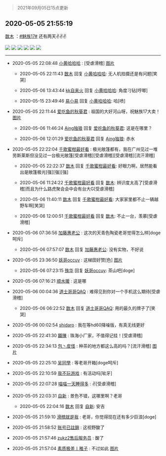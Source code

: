 > 2021年09月05日15点更新
<link rel="stylesheet" href="https://cdn.jsdelivr.net/gh/taotie6/sampleJSON@main/css/photo_show.css">


 ## 2020-05-05 21:55:19 

 [㪚木](https://www.coolapk.com/feed/18622325?shareKey=OTEwNDNmMDAxZDdmNjEzMTc1NTE~) ：<a class="feed-link-tag" href="/t/魅族17?type=0">#魅族17#</a> 还有两天✌✌✌ 

<div class="album">
<img class="img-item" src="http://image.coolapk.com/feed/2020/0505/21/1081091_33331e3b_6915_2247@1920x1080.jpeg" />
<img class="img-item" src="http://image.coolapk.com/feed/2020/0505/21/1081091_8f564fb4_6915_2249@1920x1080.jpeg" />
<img class="img-item" src="http://image.coolapk.com/feed/2020/0505/21/1081091_42c24db0_6915_2251@1920x1080.jpeg" />
<img class="img-item" src="http://image.coolapk.com/feed/2020/0505/21/1081091_33338660_6915_2253@1620x1080.jpeg" />
<img class="img-item" src="http://image.coolapk.com/feed/2020/0505/21/1081091_dac448ba_6915_2254@1620x1080.jpeg" />
<img class="img-item" src="http://image.coolapk.com/feed/2020/0505/21/1081091_8ed2ead4_6915_2256@1626x915.jpeg" />
</div>

 ------- 

- 2020-05-05 22:08:48 [小黄哈哈哈](uid=2009157) : [受虐滑稽] [图片](http://image.coolapk.com/feed/2020/0505/22/2009157_31fe7611_7727_0358@1080x2160.jpeg)

    - 2020-05-05 22:11:43 [㪚木](uid=1081091) 回复 [小黄哈哈哈](uid=2009157): 无人机拍摄还是有问题[笑哭] 

    - 2020-05-06 13:43:44 [kk自来火](uid=632451) 回复 [小黄哈哈哈](uid=2009157): 角度刁钻[哼唧] 

    - 2020-05-15 23:49:46 [易小易](uid=1150144) 回复 [小黄哈哈哈](uid=2009157): 哈[喷] 

- 2020-05-05 22:11:44 [爱吃鱼的秋葵君](uid=1197189) : 祖国的大好河山呀，祝魅族17大卖！ [图片](http://image.coolapk.com/feed/2020/0504/14/1197189_be0b3db4_4466_0161@1940x2592.jpeg)

    - 2020-05-06 11:46:24 [Aing独狼](uid=3148459) 回复 [爱吃鱼的秋葵君](uid=1197189): 这是在哪里？ 

    - 2020-05-06 12:01:29 [爱吃鱼的秋葵君](uid=1197189) 回复 [Aing独狼](uid=3148459): 赤水 

- 2020-05-05 22:22:04 [千歌蜜柑最好看](uid=1256624) : 极光敞篷都有，我在广州见过一堆劳斯莱斯但没见过一台极光敞篷[受虐滑稽][受虐滑稽][受虐滑稽][流汗滑稽] 

    - 2020-05-05 22:22:37 [㪚木](uid=1081091) 回复 [千歌蜜柑最好看](uid=1256624): 好眼力啊，居然能看出是敞篷极光[强][强][强] 

    - 2020-05-06 11:24:22 [千歌蜜柑最好看](uid=1256624) 回复 [㪚木](uid=1081091): 辨识度太高了[受虐滑稽]而且为什么路虎聚会会中会有台大G[受虐滑稽] 

    - 2020-05-06 11:40:11 [㪚木](uid=1081091) 回复 [千歌蜜柑最好看](uid=1256624): 大家家里都不止一辆越野车啊[笑哭] 

    - 2020-05-06 12:00:51 [千歌蜜柑最好看](uid=1256624) 回复 [㪚木](uid=1081091): 不止一台，羡慕[受虐滑稽] 

- 2020-05-06 07:36:56 [加藤惠老公](uid=1266680) : 这次的天青色陶瓷老哥觉得怎么样[doge呵斥] 

    - 2020-05-06 07:57:07 [㪚木](uid=1081091) 回复 [加藤惠老公](uid=1266680): 没有实物，不好说 

- 2020-05-05 23:36:50 [妖哥occuy](uid=1388591) : 这梯田好赞[色] [图片](http://image.coolapk.com/feed/2020/0423/13/1388591_8456_2833@198x114.jpg)

    - 2020-05-06 07:23:15 [殊华](uid=1148527) 回复 [妖哥occuy](uid=1388591): 茶山吧[doge] 

- 2020-05-06 07:16:21 [顺水暖](uid=2030768) : 这是哪 

- 2020-05-06 00:04:36 [道士哥哥QAQ](uid=857333) : 难得见到你对一个手机这么期待[受虐滑稽] 

    - 2020-05-06 06:22:52 [㪚木](uid=1081091) 回复 [道士哥哥QAQ](uid=857333): 用的最久的牌子了[笑哭] 

- 2020-05-06 00:02:54 [shidaro](uid=1883033) : 我在等hd60降噪版，有真无线更好 

- 2020-05-05 22:41:30 [龖陳](uid=2224186) : 珠海小厂家，不值得记挂！[受虐滑稽] 

- 2020-05-05 22:34:13 [包丶皮怪](uid=2097949) : 种茶的地方都这么高的吗？[流汗滑稽] [图片](http://image.coolapk.com/feed/2020/0505/22/2097949_82205158_9252_0709@3325x2494.jpeg)

- 2020-05-05 22:25:10 [吴同學](uid=1320218) : 等老哥开箱[doge呵斥] 

- 2020-05-05 22:10:59 [我不玩游戏](uid=3058829) : 有活动吗[呲牙] 

- 2020-05-05 22:07:28 [喵喵一天睡得多](uid=1270287) : ✌[受虐滑稽] 

- 2020-05-05 22:03:31 [自新](uid=2031956) : 景色不错，这哪里啊？老哥 

    - 2020-05-05 22:04:16 [㪚木](uid=1081091) 回复 [自新](uid=2031956): 安吉 

- 2020-05-05 21:59:10 [滑稽就是我](uid=1648504) : 老哥，你觉得现在还有多少巨浪[doge] 

- 2020-05-05 21:58:52 [账号已註銷](uid=696922) : 这视野酸了 

- 2020-05-05 21:57:46 [zukz2售后服务员](uid=967402) : 酸了 

- 2020-05-05 21:57:04 [素质极差丨稚子](uid=2773473) : 不过如此 [图片](http://image.coolapk.com/feed/2020/0504/07/3103214_b343dd11_8657_1199@4055x2044.jpeg)

